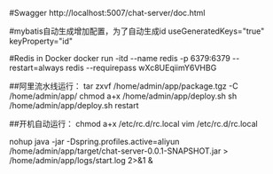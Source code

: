 #Swagger
http://localhost:5007/chat-server/doc.html

#mybatis自动生成增加配置，为了自动生成id
useGeneratedKeys="true" keyProperty="id"

#Redis in Docker
docker run -itd --name redis -p 6379:6379 --restart=always redis --requirepass wXc8UEqiimY6VHBG

##阿里流水线运行：
tar zxvf /home/admin/app/package.tgz -C /home/admin/app/
chmod a+x /home/admin/app/deploy.sh
sh /home/admin/app/deploy.sh restart

##开机自动运行：
chmod a+x /etc/rc.d/rc.local
vim /etc/rc.d/rc.local

nohup java -jar -Dspring.profiles.active=aliyun /home/admin/app/target/chat-server-0.0.1-SNAPSHOT.jar > /home/admin/app/logs/start.log  2>&1 &
